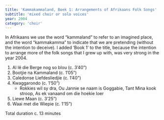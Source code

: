 ```yaml
---
title: 'Kammakammaland, Boek 1: Arrangements of Afrikaans Folk Songs'
subtitle: 'mixed choir or solo voices'
year: 2004
category: 'choir'
---
```


In Afrikaans we use the word “kammaland” to refer to an imagined place, and the word “kammakamma” to indicate that we are pretending (without the intention to deceive). I added ‘Book 1’ to the title, because the intention to arrange more of the folk songs that I grew up with, was very strong in the year 2004.

1. Al lê die Berge nog so blou (c. 3’40”)
2. Bootjie na Kammaland (c. 1’05”)
3. Caledonse Liefdesliedjie (c. 1’40”)
4. Kwaggarondo (c. 1’50”)
    - Rokkies wil sy dra, Ou Jannie se naam is Goggabie, Tant Mina kook stroop, As ek vanaand om die hoekie loer
5. Liewe Maan (c. 3’25”)
6. Waai met die Wiepie (c. 1’15”)

Total duration c. 13 minutes